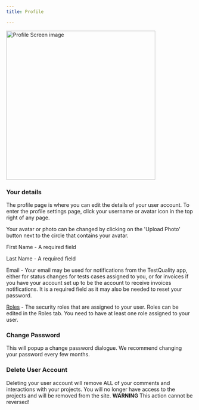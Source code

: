```yaml
---
title: Profile

---
```

<div class="img-with-text">
    <img src="\img\Screens\profile.png" alt="Profile Screen image" width="400"  class="center"/>
    <p></p> 
</div>


### Your details

The profile page is where you can edit the details of your user account. To enter the profile settings page, click your username or avatar icon in the top right of any page. 

Your avatar or photo can be changed by clicking on the 'Upload Photo' button next to the circle that contains your avatar.

First Name - A required field

Last Name - A required field

Email - Your email may be used for notifications from the TestQuality app, either for status changes for tests cases assigned to you, or for invoices if you have your account set up to be the account to receive invoices notifications. It is a required field as it may also be needed to reset your password. 

[Roles](Roles) - The security roles that are assigned to your user. Roles can be edited in the Roles tab. You need to have at least one role assigned to your user.

### Change Password
This will popup a change password dialogue. We recommend changing your password every few months.

### Delete User Account
Deleting your user account will remove ALL of your comments and interactions with your projects. You will no longer have access to the projects and will be removed from the site. 
**WARNING** This action cannot be reversed!

